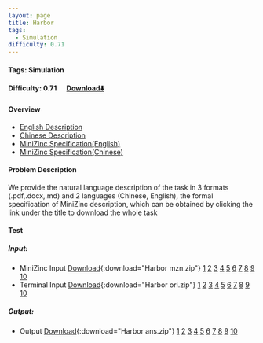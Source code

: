 ```yaml
---
layout: page
title: Harbor
tags:
  - Simulation
difficulty: 0.71
---
```


#### Tags: Simulation
#### Difficulty: 0.71 &nbsp;&nbsp;&nbsp;&nbsp; [Download⬇️](../../dataset/Harbor.zip)
#### Overview
- [English Description](../../dataset/Harbor/task_e.pdf)
- [Chinese Description](../../dataset/Harbor/task_c.pdf)
- [MiniZinc Specification(English)](../../dataset/Harbor/task_e_mzn.txt)
- [MiniZinc Specification(Chinese)](../../dataset/Harbor/task_c_mzn.txt)

#### Problem Description
We provide the natural language description of the task in 3 formats (.pdf,.docx,.md) and 2 languages (Chinese, English), the formal specification of MiniZinc description, which can be obtained by clicking the link under the title to download the whole task
#### Test
##### Input:
- MiniZinc Input [Download](../../dataset/Harbor/tests/mzn_form.zip){:download="Harbor mzn.zip"} [1](../../dataset/Harbor/tests/mzn_form/1_dzn.txt) [2](../../dataset/Harbor/tests/mzn_form/2_dzn.txt) [3](../../dataset/Harbor/tests/mzn_form/3_dzn.txt) [4](../../dataset/Harbor/tests/mzn_form/4_dzn.txt) [5](../../dataset/Harbor/tests/mzn_form/5_dzn.txt) [6](../../dataset/Harbor/tests/mzn_form/6_dzn.txt) [7](../../dataset/Harbor/tests/mzn_form/7_dzn.txt) [8](../../dataset/Harbor/tests/mzn_form/8_dzn.txt) [9](../../dataset/Harbor/tests/mzn_form/9_dzn.txt) [10](../../dataset/Harbor/tests/mzn_form/10_dzn.txt) 
- Terminal Input [Download](../../dataset/Harbor/tests/origin_form.zip){:download="Harbor ori.zip"} [1](../../dataset/Harbor/tests/origin_form/1.in) [2](../../dataset/Harbor/tests/origin_form/2.in) [3](../../dataset/Harbor/tests/origin_form/3.in) [4](../../dataset/Harbor/tests/origin_form/4.in) [5](../../dataset/Harbor/tests/origin_form/5.in) [6](../../dataset/Harbor/tests/origin_form/6.in) [7](../../dataset/Harbor/tests/origin_form/7.in) [8](../../dataset/Harbor/tests/origin_form/8.in) [9](../../dataset/Harbor/tests/origin_form/9.in) [10](../../dataset/Harbor/tests/origin_form/10.in) 

##### Output:
- Output [Download](../../dataset/Harbor/tests/ans.zip){:download="Harbor ans.zip"} [1](../../dataset/Harbor/tests/ans/1_out.txt) [2](../../dataset/Harbor/tests/ans/2_out.txt) [3](../../dataset/Harbor/tests/ans/3_out.txt) [4](../../dataset/Harbor/tests/ans/4_out.txt) [5](../../dataset/Harbor/tests/ans/5_out.txt) [6](../../dataset/Harbor/tests/ans/6_out.txt) [7](../../dataset/Harbor/tests/ans/7_out.txt) [8](../../dataset/Harbor/tests/ans/8_out.txt) [9](../../dataset/Harbor/tests/ans/9_out.txt) [10](../../dataset/Harbor/tests/ans/10_out.txt) 


